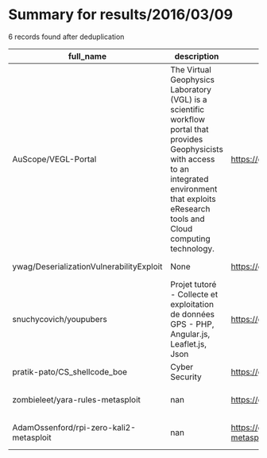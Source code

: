 
# Summary for results/2016/03/09
    
6 records found after deduplication

| full_name | description | html_url | matched_list | matched_count | pushed_at | size | stargazers_count | language | forks_count | vul_ids |
|------------------------------------------|------------------------------------------------------------------------------------------------------------------------------------------------------------------------------------------------------------|-------------------------------------------------------------|----------------------------------|-----------------|---------------------------|--------|--------------------|------------|---------------|-----------|
| AuScope/VEGL-Portal | The Virtual Geophysics Laboratory (VGL) is a scientific workflow portal that provides Geophysicists with access to an integrated environment that exploits eResearch tools and Cloud computing technology. | https://github.com/AuScope/VEGL-Portal | ['exploit'] | 1 | 2016-03-09 14:27:51+00:00 | 30241 | 2 | JavaScript | 7 | [] |
| ywag/DeserializationVulnerabilityExploit | None | https://github.com/ywag/DeserializationVulnerabilityExploit | ['exploit'] | 1 | 2016-03-09 21:04:02+00:00 | 0 | 0 | Java | 0 | [] |
| snuchycovich/youpubers | Projet tutoré - Collecte et exploitation de données GPS - PHP, Angular.js, Leaflet.js, Json | https://github.com/snuchycovich/youpubers | ['exploit'] | 1 | 2016-03-09 20:55:29+00:00 | 839 | 0 | JavaScript | 1 | [] |
| pratik-pato/CS_shellcode_boe | Cyber Security | https://github.com/pratik-pato/CS_shellcode_boe | ['shellcode'] | 1 | 2016-03-09 11:43:13+00:00 | 0 | 0 | nan | 0 | [] |
| zombieleet/yara-rules-metasploit | nan | https://github.com/zombieleet/yara-rules-metasploit | ['metasploit module OR payload'] | 1 | 2016-03-09 13:57:48+00:00 | 0 | 3 | nan | 0 | [] |
| AdamOssenford/rpi-zero-kali2-metasploit | nan | https://github.com/AdamOssenford/rpi-zero-kali2-metasploit | ['metasploit module OR payload'] | 1 | 2016-03-09 22:49:57+00:00 | 1 | 1 | nan | 1 | [] |
